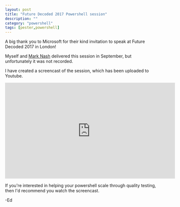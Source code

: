 ```yaml
---
layout: post
title: "Future Decoded 2017 Powershell session"
description: ""
category: "powershell"
tags: [pester,powershell]
---
```


A big thank you to Microsoft for their kind invitation to speak at Future Decoded 2017 in London!

Myself and [Mark Nash](https://www.linkedin.com/in/mark-nash/) delivered this session in September, but unfortunately it was not recorded.

I have created a screencast of the session, which has been uploaded to Youtube.

<iframe width="560" height="315" src="https://www.youtube.com/embed/eLJN6_jVAM8" frameborder="0" allowfullscreen></iframe>

If you're interested in helping your powershell scale through quality testing, then I'd recommend you watch the screencast.

-Ed